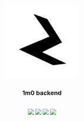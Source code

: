 <div align="center">
    <a href="https://www.1m0-dev.ml"><img src="https://raw.githubusercontent.com/toorusr/1m0.de/master/source/img/icon/logo.png" width="200px" /></a>
    <h3><b>1m0 backend</b></h3>
    <br>
    <a href="https://github.com/toorusr/1m0.de/tree/master/README.md"><img src="https://img.shields.io/badge/docs-incomplete-orange.svg" /></a>
    <a href="https://github.com/toorusr/1m0.de"><img src="https://img.shields.io/badge/version-0.0.28-blue.svg" /></a>
    <a href="https://travis-ci.org/toorusr/1m0.de"><img src="https://api.travis-ci.org/toorusr/1m0.de.svg?branch=master" /></a>
    <a href="https://www.1m0-dev.ml"><img src="https://img.shields.io/badge/site-online-green.svg" /></a>
</div>
